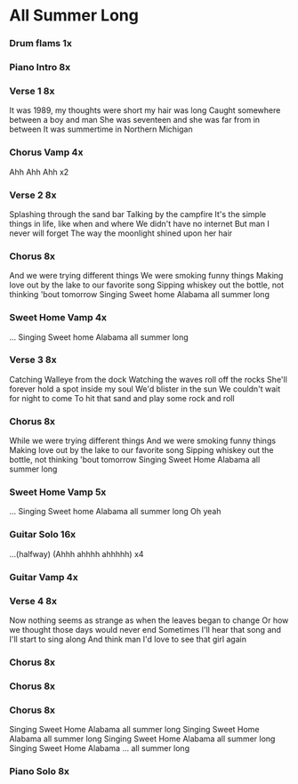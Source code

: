 # All Summer Long


### Drum flams  1x

### Piano Intro  8x

### Verse 1  8x
It was 1989, my thoughts were short my hair was long
Caught somewhere between a boy and man
She was seventeen and she was far from in between
It was summertime in Northern Michigan

### Chorus Vamp  4x
Ahh Ahh Ahh x2

### Verse 2  8x
Splashing through the sand bar
Talking by the campfire
It's the simple things in life, like when and where
We didn't have no internet
But man I never will forget
The way the moonlight shined upon her hair

### Chorus  8x
And we were trying different things
We were smoking funny things
Making love out by the lake to our favorite song
Sipping whiskey out the bottle, not thinking 'bout tomorrow
Singing Sweet home Alabama all summer long

### Sweet Home Vamp  4x
...
Singing Sweet home Alabama all summer long

### Verse 3  8x
Catching Walleye from the dock
Watching the waves roll off the rocks
She'll forever hold a spot inside my soul
We'd blister in the sun
We couldn't wait for night to come
To hit that sand and play some rock and roll

### Chorus  8x
While we were trying different things
And we were smoking funny things
Making love out by the lake to our favorite song
Sipping whiskey out the bottle, not thinking 'bout tomorrow
Singing Sweet Home Alabama all summer long

### Sweet Home Vamp  5x
...
Singing Sweet home Alabama all summer long
Oh yeah

### Guitar Solo  16x
...(halfway)
(Ahhh ahhhh ahhhhh) x4

### Guitar Vamp  4x

### Verse 4  8x
Now nothing seems as strange as when the leaves began to change
Or how we thought those days would never end
Sometimes I'll hear that song and I'll start to sing along
And think man I'd love to see that girl again

### Chorus  8x

### Chorus  8x

### Chorus  8x
Singing Sweet Home Alabama all summer long
Singing Sweet Home Alabama all summer long
Singing Sweet Home Alabama all summer long
Singing Sweet Home Alabama ... all summer long

### Piano Solo  8x
